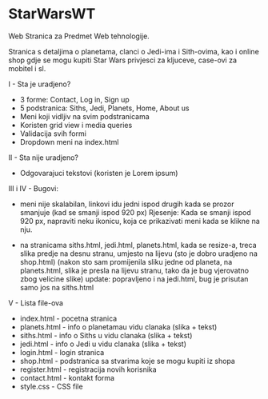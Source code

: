 # StarWarsWT
Web Stranica za Predmet Web tehnologije.


Stranica s detaljima o planetama, clanci o Jedi-ima i Sith-ovima, kao i online shop gdje se mogu kupiti Star Wars privjesci za kljuceve, case-ovi za mobitel i sl.

I - Sta je uradjeno?
- 3 forme: Contact, Log in, Sign up
- 5 podstranica: Siths, Jedi, Planets, Home, About us
- Meni koji vidljiv na svim podstranicama
- Koristen grid view i media queries
- Validacija svih formi
- Dropdown meni na index.html

II - Sta nije uradjeno?
- Odgovarajuci tekstovi (koristen je Lorem ipsum)

III i IV - Bugovi:

- meni nije skalabilan, linkovi idu jedni ispod drugih kada se prozor smanjuje (kad se smanji ispod 920 px)
	Rjesenje: Kada se smanji ispod 920 px, napraviti neku ikonicu, koja ce prikazivati meni kada se klikne na nju.

- na stranicama siths.html, jedi.html, planets.html, kada se resize-a, treca slika predje na desnu stranu, umjesto na lijevu (sto je dobro uradjeno na shop.html)
(nakon sto sam promijenila sliku jedne od planeta, na planets.html, slika je presla na lijevu stranu, tako da je bug vjerovatno zbog velicine slike)
update: popravljeno i na jedi.html, bug je prisutan samo jos na siths.html

V - Lista file-ova

- index.html - pocetna stranica
- planets.html - info o planetamau vidu clanaka (slika + tekst) 
- siths.html - info o Siths u vidu clanaka (slika + tekst) 
- jedi.html - info o Jedi u vidu clanaka (slika + tekst) 
- login.html - login stranica 
- shop.html - podstranica sa stvarima koje se mogu kupiti iz shopa
- register.html - registracija novih korisnika
- contact.html - kontakt forma
- style.css - CSS file
